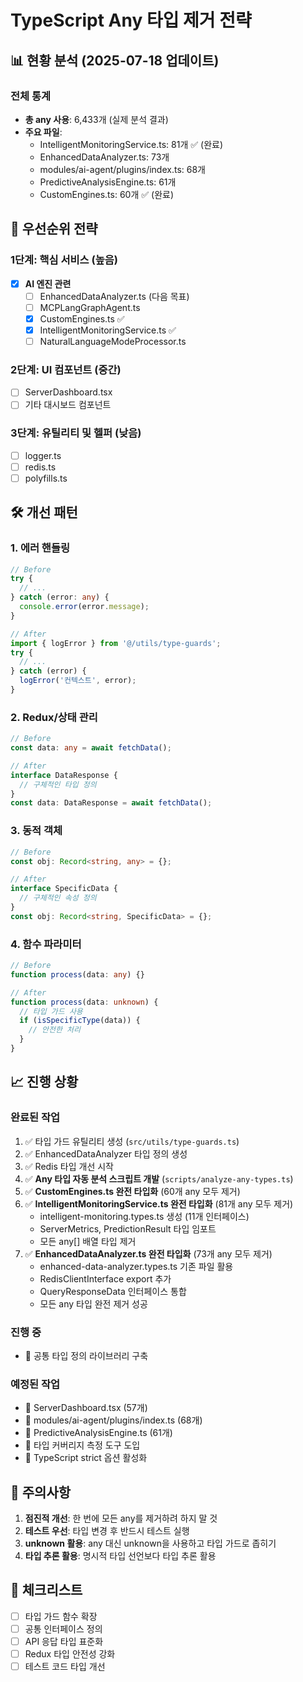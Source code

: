 # TypeScript Any 타입 제거 전략

## 📊 현황 분석 (2025-07-18 업데이트)

### 전체 통계
- **총 any 사용**: 6,433개 (실제 분석 결과)
- **주요 파일**: 
  - IntelligentMonitoringService.ts: 81개 ✅ (완료)
  - EnhancedDataAnalyzer.ts: 73개
  - modules/ai-agent/plugins/index.ts: 68개
  - PredictiveAnalysisEngine.ts: 61개
  - CustomEngines.ts: 60개 ✅ (완료)

## 🎯 우선순위 전략

### 1단계: 핵심 서비스 (높음)
- [x] **AI 엔진 관련**
  - [ ] EnhancedDataAnalyzer.ts (다음 목표)
  - [ ] MCPLangGraphAgent.ts
  - [x] CustomEngines.ts ✅
  - [x] IntelligentMonitoringService.ts ✅
  - [ ] NaturalLanguageModeProcessor.ts

### 2단계: UI 컴포넌트 (중간)
- [ ] ServerDashboard.tsx
- [ ] 기타 대시보드 컴포넌트

### 3단계: 유틸리티 및 헬퍼 (낮음)
- [ ] logger.ts
- [ ] redis.ts
- [ ] polyfills.ts

## 🛠️ 개선 패턴

### 1. 에러 핸들링
```typescript
// Before
try {
  // ...
} catch (error: any) {
  console.error(error.message);
}

// After
import { logError } from '@/utils/type-guards';
try {
  // ...
} catch (error) {
  logError('컨텍스트', error);
}
```

### 2. Redux/상태 관리
```typescript
// Before
const data: any = await fetchData();

// After
interface DataResponse {
  // 구체적인 타입 정의
}
const data: DataResponse = await fetchData();
```

### 3. 동적 객체
```typescript
// Before
const obj: Record<string, any> = {};

// After
interface SpecificData {
  // 구체적인 속성 정의
}
const obj: Record<string, SpecificData> = {};
```

### 4. 함수 파라미터
```typescript
// Before
function process(data: any) {}

// After
function process(data: unknown) {
  // 타입 가드 사용
  if (isSpecificType(data)) {
    // 안전한 처리
  }
}
```

## 📈 진행 상황

### 완료된 작업
1. ✅ 타입 가드 유틸리티 생성 (`src/utils/type-guards.ts`)
2. ✅ EnhancedDataAnalyzer 타입 정의 생성
3. ✅ Redis 타입 개선 시작
4. ✅ **Any 타입 자동 분석 스크립트 개발** (`scripts/analyze-any-types.ts`)
5. ✅ **CustomEngines.ts 완전 타입화** (60개 any 모두 제거)
6. ✅ **IntelligentMonitoringService.ts 완전 타입화** (81개 any 모두 제거)
   - intelligent-monitoring.types.ts 생성 (11개 인터페이스)
   - ServerMetrics, PredictionResult 타입 임포트
   - 모든 any[] 배열 타입 제거
7. ✅ **EnhancedDataAnalyzer.ts 완전 타입화** (73개 any 모두 제거)
   - enhanced-data-analyzer.types.ts 기존 파일 활용
   - RedisClientInterface export 추가
   - QueryResponseData 인터페이스 통합
   - 모든 any 타입 완전 제거 성공

### 진행 중
- 🔄 공통 타입 정의 라이브러리 구축

### 예정된 작업
- 📅 ServerDashboard.tsx (57개)
- 📅 modules/ai-agent/plugins/index.ts (68개)
- 📅 PredictiveAnalysisEngine.ts (61개)
- 📅 타입 커버리지 측정 도구 도입
- 📅 TypeScript strict 옵션 활성화

## 🚨 주의사항

1. **점진적 개선**: 한 번에 모든 any를 제거하려 하지 말 것
2. **테스트 우선**: 타입 변경 후 반드시 테스트 실행
3. **unknown 활용**: any 대신 unknown을 사용하고 타입 가드로 좁히기
4. **타입 추론 활용**: 명시적 타입 선언보다 타입 추론 활용

## 📝 체크리스트

- [ ] 타입 가드 함수 확장
- [ ] 공통 인터페이스 정의
- [ ] API 응답 타입 표준화
- [ ] Redux 타입 안전성 강화
- [ ] 테스트 코드 타입 개선